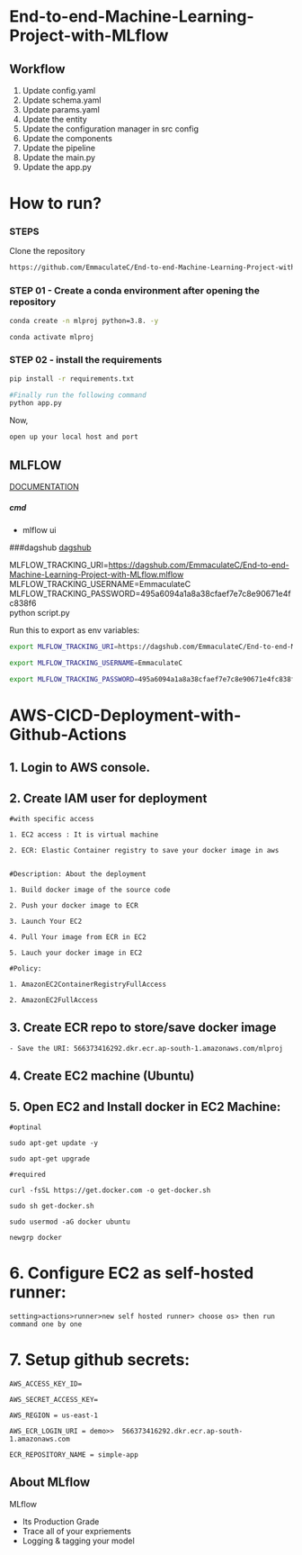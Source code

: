 # End-to-end-Machine-Learning-Project-with-MLflow

## Workflow
1. Update config.yaml
2. Update schema.yaml
3. Update params.yaml
4. Update the entity
5. Update the configuration manager in src config
6. Update the components
7. Update the pipeline
8. Update the main.py
9. Update the app.py


# How to run?

### STEPS

Clone the repository

``` bash
https://github.com/EmmaculateC/End-to-end-Machine-Learning-Project-with-MLflow.git
```

### STEP 01 - Create a conda environment after opening the repository

```bash
conda create -n mlproj python=3.8. -y
```

```bash
conda activate mlproj
```

### STEP 02 - install the requirements
```bash
pip install -r requirements.txt
```

```bash
#Finally run the following command
python app.py
```

Now,
```bash
open up your local host and port
```

## MLFLOW

[DOCUMENTATION](https://mlflow.org/docs/latest/index.html)

##### cmd
- mlflow ui

###dagshub
[dagshub](https://dagshub.com)

MLFLOW_TRACKING_URI=https://dagshub.com/EmmaculateC/End-to-end-Machine-Learning-Project-with-MLflow.mlflow \
MLFLOW_TRACKING_USERNAME=EmmaculateC \
MLFLOW_TRACKING_PASSWORD=495a6094a1a8a38cfaef7e7c8e90671e4fc838f6 \
python script.py

Run this to export as env variables:

```bash
export MLFLOW_TRACKING_URI=https://dagshub.com/EmmaculateC/End-to-end-Machine-Learning-Project-with-MLflow.mlflow

export MLFLOW_TRACKING_USERNAME=EmmaculateC

export MLFLOW_TRACKING_PASSWORD=495a6094a1a8a38cfaef7e7c8e90671e4fc838f6
```

# AWS-CICD-Deployment-with-Github-Actions

## 1. Login to AWS console.

## 2. Create IAM user for deployment

	#with specific access

	1. EC2 access : It is virtual machine

	2. ECR: Elastic Container registry to save your docker image in aws


	#Description: About the deployment

	1. Build docker image of the source code

	2. Push your docker image to ECR

	3. Launch Your EC2 

	4. Pull Your image from ECR in EC2

	5. Lauch your docker image in EC2

	#Policy:

	1. AmazonEC2ContainerRegistryFullAccess

	2. AmazonEC2FullAccess

	
## 3. Create ECR repo to store/save docker image
    - Save the URI: 566373416292.dkr.ecr.ap-south-1.amazonaws.com/mlproj

	
## 4. Create EC2 machine (Ubuntu) 

## 5. Open EC2 and Install docker in EC2 Machine:
	
	
	#optinal

	sudo apt-get update -y

	sudo apt-get upgrade
	
	#required

	curl -fsSL https://get.docker.com -o get-docker.sh

	sudo sh get-docker.sh

	sudo usermod -aG docker ubuntu

	newgrp docker
	
# 6. Configure EC2 as self-hosted runner:
    setting>actions>runner>new self hosted runner> choose os> then run command one by one


# 7. Setup github secrets:

    AWS_ACCESS_KEY_ID=

    AWS_SECRET_ACCESS_KEY=

    AWS_REGION = us-east-1

    AWS_ECR_LOGIN_URI = demo>>  566373416292.dkr.ecr.ap-south-1.amazonaws.com

    ECR_REPOSITORY_NAME = simple-app




## About MLflow 
MLflow

 - Its Production Grade
 - Trace all of your expriements
 - Logging & tagging your model

